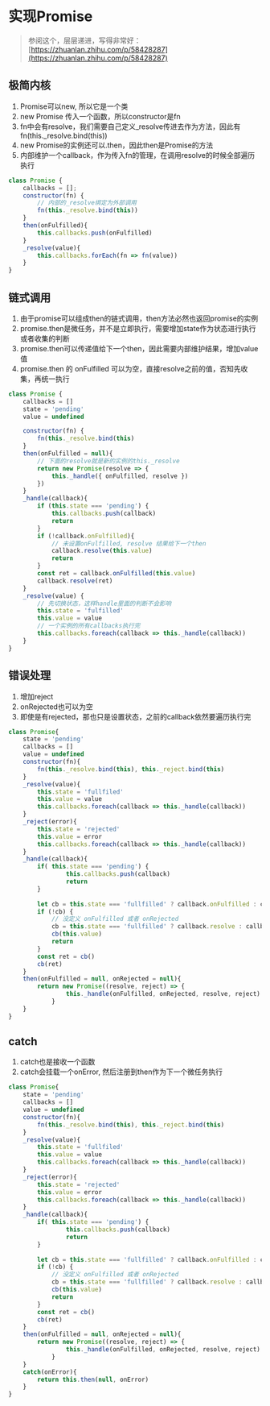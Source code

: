 # 实现Promise

> 参阅这个，层层递进，写得非常好：[https://zhuanlan.zhihu.com/p/58428287](https://zhuanlan.zhihu.com/p/58428287)

## 极简内核

1. Promise可以new, 所以它是一个类
2. new Promise 传入一个函数，所以constructor是fn
3. fn中会有resolve，我们需要自己定义\_resolve传进去作为方法，因此有fn\(this.\_resolve.bind\(this\)\)
4. new Promise的实例还可以.then，因此then是Promise的方法
5. 内部维护一个callback，作为传入fn的管理，在调用resolve的时候全部遍历执行

```javascript
class Promise {
	callbacks = [];
	constructor(fn) {
		// 内部的_resolve绑定为外部调用
		fn(this._resolve.bind(this))
	}
	then(onFulfilled){
		this.callbacks.push(onFulfilled)
	}
	_resolve(value){
		this.callbacks.forEach(fn => fn(value))
	}
}
```

## 链式调用

1. 由于promise可以组成then的链式调用，then方法必然也返回promise的实例
2. promise.then是微任务，并不是立即执行，需要增加state作为状态进行执行或者收集的判断
3. promise.then可以传递值给下一个then，因此需要内部维护结果，增加value值
4. promise.then 的 onFulfilled 可以为空，直接resolve之前的值，否知先收集，再统一执行

```javascript
class Promise {
	callbacks = []
	state = 'pending'
	value = undefined

	constructor(fn) {
		fn(this._resolve.bind(this)
	}
	then(onFulfilled = null){
		// 下面的resolve就是新的实例的this._resolve
		return new Promise(resolve => {
			this._handle({ onFulfilled, resolve })
		})
	}
	_handle(callback){
		if (this.state === 'pending') {
			this.callbacks.push(callback)
			return 
		}
		if (!callback.onFulfilled){
			// 未设置onFulfilled, resolve 结果给下一个then
			callback.resolve(this.value)
			return
		}
		const ret = callback.onFulfilled(this.value)
		callback.resolve(ret)
	}
	_resolve(value) {
		// 先切换状态，这样handle里面的判断不会影响
		this.state = 'fulfilled' 
		this.value = value
		// 一个实例的所有callbacks执行完
		this.callbacks.foreach(callback => this._handle(callback))
	}
}
```

## 错误处理

1. 增加reject
2. onRejected也可以为空
3. 即使是有rejected，那也只是设置状态，之前的callback依然要遍历执行完

```javascript
class Promise{
	state = 'pending'
	callbacks = []
	value = undefined
	constructor(fn){
		fn(this._resolve.bind(this), this._reject.bind(this)
	}
	_resolve(value){
		this.state = 'fullfiled'
		this.value = value
		this.callbacks.foreach(callback => this._handle(callback))
	}
	_reject(error){
		this.state = 'rejected'
		this.value = error
		this.callbacks.foreach(callback => this._handle(callback))
	}
	_handle(callback){
		if( this.state === 'pending') {
				this.callbacks.push(callback)
				return
		}
		
		let cb = this.state === 'fullfilled' ? callback.onFulfilled : callback.onRejected
		if (!cb) {
			// 没定义 onFulfilled 或者 onRejected
			cb = this.state === 'fullfilled' ? callback.resolve : callback.reject
			cb(this.value)
			return
		}
		const ret = cb()
		cb(ret)
	}
	then(onFulfilled = null, onRejected = null){
		return new Promise((resolve, reject) => {
				this._handle(onFulfilled, onRejected, resolve, reject)	
			}
	}
}
```

## catch

1. catch也是接收一个函数
2. catch会挂载一个onError, 然后注册到then作为下一个微任务执行

```javascript
class Promise{
	state = 'pending'
	callbacks = []
	value = undefined
	constructor(fn){
		fn(this._resolve.bind(this), this._reject.bind(this)
	}
	_resolve(value){
		this.state = 'fullfiled'
		this.value = value
		this.callbacks.foreach(callback => this._handle(callback))
	}
	_reject(error){
		this.state = 'rejected'
		this.value = error
		this.callbacks.foreach(callback => this._handle(callback))
	}
	_handle(callback){
		if( this.state === 'pending') {
				this.callbacks.push(callback)
				return
		}
		
		let cb = this.state === 'fullfilled' ? callback.onFulfilled : callback.onRejected
		if (!cb) {
			// 没定义 onFulfilled 或者 onRejected
			cb = this.state === 'fullfilled' ? callback.resolve : callback.reject
			cb(this.value)
			return
		}
		const ret = cb()
		cb(ret)
	}
	then(onFulfilled = null, onRejected = null){
		return new Promise((resolve, reject) => {
				this._handle(onFulfilled, onRejected, resolve, reject)	
			}
	}
	catch(onError){
		return this.then(null, onError)
	}
}
```

